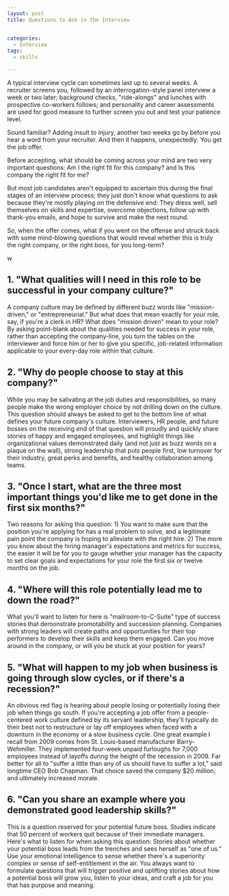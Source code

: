 ```yaml
---
layout: post
title: Questions to Ask in the Interview


categories:
  - Interview
tags:
  - skills

---
```


A typical interview cycle can sometimes last up to several weeks. A recruiter screens you, followed by an interrogation-style panel interview a week or two later; background checks, "ride-alongs" and lunches with prospective co-workers follows; and personality and career assessments are used for good measure to further screen you out and test your patience level.

Sound familiar? Adding insult to injury, another two weeks go by before you hear a word from your recruiter. And then it happens, unexpectedly: You get the job offer.

Before accepting, what should be coming across your mind are two very important questions: Am I the right fit for this company? and Is this company the right fit for me?

But most job candidates aren't equipped to ascertain this during the final stages of an interview process; they just don't know what questions to ask because they're mostly playing on the defensive end: They dress well, sell themselves on skills and expertise, overcome objections, follow up with thank-you emails, and hope to survive and make the next round.

So, when the offer comes, what if you went on the offense and struck back with some mind-blowing questions that would reveal whether this is truly the right company, or the right boss, for you long-term?

w
## 1. "What qualities will I need in this role to be successful in your company culture?"

A company culture may be defined by different buzz words like "mission-driven," or "entrepreneurial." But what does that mean exactly for your role, say, if you're a clerk in HR? What does "mission driven" mean to your role? By asking point-blank about the qualities needed for success in your role, rather than accepting the company-line, you turn the tables on the interviewer and force him or her to give you specific, job-related information applicable to your every-day role within that culture.

## 2. "Why do people choose to stay at this company?"

While you may be salivating at the job duties and responsibilities, so many people make the wrong employer choice by not drilling down on the culture. This question should always be asked to get to the bottom line of what defines your future company's culture. Interviewers, HR people, and future bosses on the receiving end of that question will proudly and quickly share stories of happy and engaged employees, and highlight things like organizational values demonstrated daily (and not just as buzz words on a plaque on the wall), strong leadership that puts people first, low turnover for their industry, great perks and benefits, and healthy collaboration among teams. 

## 3. "Once I start, what are the three most important things you'd like me to get done in the first six months?"

Two reasons for asking this question: 1) You want to make sure that the position you're applying for has a real problem to solve, and a legitimate pain point the company is hoping to alleviate with the right hire. 2) The more you know about the hiring manager's expectations and metrics for success, the easier it will be for you to gauge whether your manager has the capacity to set clear goals and expectations for your role the first six or twelve months on the job. 

## 4. "Where will this role potentially lead me to down the road?"

What you'll want to listen for here is "mailroom-to-C-Suite" type of success stories that demonstrate promotability and succession planning. Companies with strong leaders will create paths and opportunities for their top performers to develop their skills and keep them engaged. Can you move around in the company, or will you be stuck at your position for years?

## 5. "What will happen to my job when business is going through slow cycles, or if there's a recession?"

An obvious red flag is hearing about people losing or potentially losing their job when things go south. If you're accepting a job offer from a people-centered work culture defined by its servant leadership, they'll typically do their best not to restructure or lay off employees when faced with a downturn in the economy or a slow business cycle. One great example I recall from 2009 comes from St. Louis-based manufacturer Barry-Wehmiller. They implemented four-week unpaid furloughs for 7,000 employees instead of layoffs during the height of the recession in 2009. Far better for all to "suffer a little than any of us should have to suffer a lot," said longtime CEO Bob Chapman. That choice saved the company $20 million, and ultimately increased morale.

## 6. "Can you share an example where you demonstrated good leadership skills?"

This is a question reserved for your potential future boss. Studies indicate that 50 percent of workers quit because of their immediate managers. Here's what to listen for when asking this question: Stories about whether your potential boss leads from the trenches and sees herself as "one of us." Use your emotional intelligence to sense whether there's a superiority complex or sense of self-entitlement in the air. You always want to formulate questions that will trigger positive and uplifting stories about how a potential boss will grow you, listen to your ideas, and craft a job for you that has purpose and meaning. 
